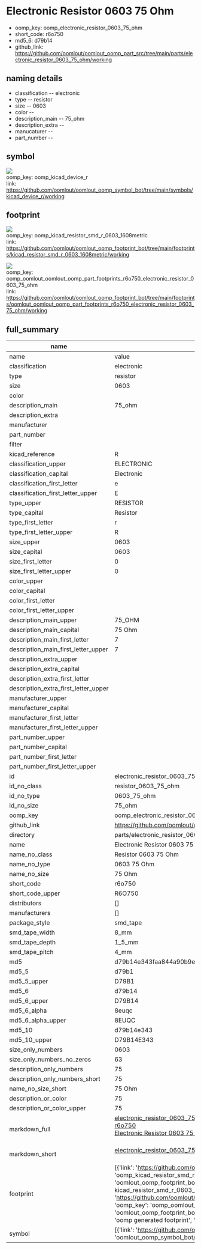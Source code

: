 # Electronic Resistor 0603 75 Ohm

  
* oomp_key: oomp_electronic_resistor_0603_75_ohm 
* short_code: r6o750
* md5_6: d79b14  
* github_link: https://github.com/oomlout/oomlout_oomp_part_src/tree/main/parts/electronic_resistor_0603_75_ohm/working  
## naming details
* classification -- electronic
* type -- resistor
* size -- 0603
* color -- 
* description_main -- 75_ohm
* description_extra -- 
* manucaturer -- 
* part_number -- 



## symbol

![](symbol/{index}/working/working_600.png)  
oomp_key: oomp_kicad_device_r  
link: https://github.com/oomlout/oomlout_oomp_symbol_bot/tree/main/symbols/kicad_device_r/working  

## footprint

![](footprint/{index}/working/working_600.png)  
oomp_key: oomp_kicad_resistor_smd_r_0603_1608metric  
link: https://github.com/oomlout/oomlout_oomp_footprint_bot/tree/main/footprints/kicad_resistor_smd_r_0603_1608metric/working  

![](footprint/{index}/working/working_600.png)  
oomp_key: oomp_oomlout_oomlout_oomp_part_footprints_r6o750_electronic_resistor_0603_75_ohm  
link: https://github.com/oomlout/oomlout_oomp_footprint_bot/tree/main/footprints/oomlout_oomlout_oomp_part_footprints_r6o750_electronic_resistor_0603_75_ohm/working  

## full_summary
| name | value | 
| --- | --- | 
| name | value | 
| classification | electronic | 
| type | resistor | 
| size | 0603 | 
| color |  | 
| description_main | 75_ohm | 
| description_extra |  | 
| manufacturer |  | 
| part_number |  | 
| filter |  | 
| kicad_reference | R | 
| classification_upper | ELECTRONIC | 
| classification_capital | Electronic | 
| classification_first_letter | e | 
| classification_first_letter_upper | E | 
| type_upper | RESISTOR | 
| type_capital | Resistor | 
| type_first_letter | r | 
| type_first_letter_upper | R | 
| size_upper | 0603 | 
| size_capital | 0603 | 
| size_first_letter | 0 | 
| size_first_letter_upper | 0 | 
| color_upper |  | 
| color_capital |  | 
| color_first_letter |  | 
| color_first_letter_upper |  | 
| description_main_upper | 75_OHM | 
| description_main_capital | 75 Ohm | 
| description_main_first_letter | 7 | 
| description_main_first_letter_upper | 7 | 
| description_extra_upper |  | 
| description_extra_capital |  | 
| description_extra_first_letter |  | 
| description_extra_first_letter_upper |  | 
| manufacturer_upper |  | 
| manufacturer_capital |  | 
| manufacturer_first_letter |  | 
| manufacturer_first_letter_upper |  | 
| part_number_upper |  | 
| part_number_capital |  | 
| part_number_first_letter |  | 
| part_number_first_letter_upper |  | 
| id | electronic_resistor_0603_75_ohm | 
| id_no_class | resistor_0603_75_ohm | 
| id_no_type | 0603_75_ohm | 
| id_no_size | 75_ohm | 
| oomp_key | oomp_electronic_resistor_0603_75_ohm | 
| github_link | https://github.com/oomlout/oomlout_oomp_part_src/tree/main/parts/electronic_resistor_0603_75_ohm/working | 
| directory | parts/electronic_resistor_0603_75_ohm | 
| name | Electronic Resistor 0603 75 Ohm | 
| name_no_class | Resistor 0603 75 Ohm | 
| name_no_type | 0603 75 Ohm | 
| name_no_size | 75 Ohm | 
| short_code | r6o750 | 
| short_code_upper | R6O750 | 
| distributors | [] | 
| manufacturers | [] | 
| package_style | smd_tape | 
| smd_tape_width | 8_mm | 
| smd_tape_depth | 1_5_mm | 
| smd_tape_pitch | 4_mm | 
| md5 | d79b14e343faa844a90b9eaf68f3e1c0 | 
| md5_5 | d79b1 | 
| md5_5_upper | D79B1 | 
| md5_6 | d79b14 | 
| md5_6_upper | D79B14 | 
| md5_6_alpha | 8euqc | 
| md5_6_alpha_upper | 8EUQC | 
| md5_10 | d79b14e343 | 
| md5_10_upper | D79B14E343 | 
| size_only_numbers | 0603 | 
| size_only_numbers_no_zeros | 63 | 
| description_only_numbers | 75 | 
| description_only_numbers_short | 75 | 
| name_no_size_short | 75 Ohm | 
| description_or_color | 75 | 
| description_or_color_upper | 75 | 
| markdown_full | [electronic_resistor_0603_75_ohm](https://github.com/oomlout/oomlout_oomp_part_src/tree/main/parts/electronic_resistor_0603_75_ohm/working)<br>[r6o750](https://github.com/oomlout/oomlout_oomp_part_src/tree/main/parts/electronic_resistor_0603_75_ohm/working)<br>[Electronic Resistor 0603 75 Ohm](https://github.com/oomlout/oomlout_oomp_part_src/tree/main/parts/electronic_resistor_0603_75_ohm/working)<br><br> | 
| markdown_short | [electronic_resistor_0603_75_ohm](https://github.com/oomlout/oomlout_oomp_part_src/tree/main/parts/electronic_resistor_0603_75_ohm/working)<br><br> | 
| footprint | [{'link': 'https://github.com/oomlout/oomlout_oomp_footprint_bot/tree/main/foootprntss/kicad_resistor_smd_r_0603_1608metric', 'oomp_key': 'oomp_kicad_resistor_smd_r_0603_1608metric', 'directory': 'oomlout_oomp_footprint_bot/footprints/kicad_resistor_smd_r_0603_1608metric//working/working.kicad_mod', 'note': 'source footprint kicad_resistor_smd_r_0603_1608metric', 'index': 0}, {'link': 'https://github.com/oomlout/oomlout_oomp_footprint_bot/tree/main/foootprntss/oomlout_oomlout_oomp_part_footprints_r6o750_electronic_resistor_0603_75_ohm', 'oomp_key': 'oomp_oomlout_oomlout_oomp_part_footprints_r6o750_electronic_resistor_0603_75_ohm', 'directory': 'oomlout_oomp_footprint_bot/footprints/oomlout_oomlout_oomp_part_footprints_r6o750_electronic_resistor_0603_75_ohm//working/working.kicad_mod', 'note': 'oomp generated footprint', 'index': 1}] | 
| symbol | [{'link': 'https://github.com/oomlout/oomlout_oomp_symbol_bot/tree/main/symbols/kicad_device_r', 'oomp_key': 'oomp_kicad_device_r', 'directory': 'oomlout_oomp_symbol_bot/symbols/kicad_device_r//working/working.kicad_sym', 'index': 0}] | 
